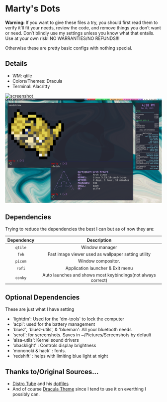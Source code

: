 # Marty's Dots
**Warning:** If you want to give these files a try, you should first read them to verify it'll fit your needs, review the code, and remove things you don’t want or need. Don’t blindly use my settings unless you know what that entails. Use at your own risk! NO WARRANTIES/NO REFUNDS!!!

Otherwise these are pretty basic configs with nothing special.

## Details
* WM: qtile
* Colors/Themes: Dracula
* Terminal: Alacritty

![screenshot](.screenshots/desktop.png)
![screenshot](.screenshots/term-fetch.png)

## Dependencies
Trying to reduce the dependencies the best I can but as of now they are:

|Dependency|Description|
|:----------:|:-------------:|
|`qtile`|Window manager|
|`feh`|Fast image viewer used as wallpaper setting utility|
|`picom`|Window compositor.|
|`rofi`|Application launcher & Exit menu|
|`conky`|Auto launches and shows most keybindings(not always correct)|

## Optional Dependencies
These are just what I have setting
+ 'lightdm': Used for the 'dm-tools' to lock the computer
+ 'acpi': used for the battery management
+ 'bluez', 'bluez-utils', & 'blueman': All your bluetooth needs
+ 'scrot': for screenshots. Saves in ~/Pictures/Screenshots by default
+ 'alsa-utils': Kernel sound drivers
+ 'xbacklight' : Controls display brightness
+ 'mononoki & hack' : fonts.
+ 'redshift' : helps with limiting blue light at night

## Thanks to/Original Sources...
* [Distro Tube](https://distro.tube/) and his [dotfiles](https://gitlab.com/dwt1/dotfiles)
* And of course [Dracula Theme](https://github.com/dracula/dracula-theme) since I tend to use it on everthing I possibly can.
